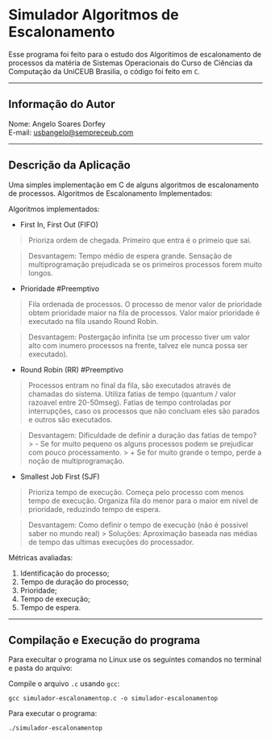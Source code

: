 # Simulador Algoritmos de Escalonamento
Esse programa foi feito para o estudo dos Algoritimos de escalonamento de processos da matéria de Sistemas Operacionais do Curso de Ciências da Computação da UniCEUB Brasilia, o código foi feito em `C`.

----------------------------------
Informação do Autor
----------------------------------
Nome: Angelo Soares Dorfey\
E-mail: usbangelo@sempreceub.com

---------------------------------
Descrição da Aplicação
---------------------------------
Uma simples implementação em C de alguns algoritmos de escalonamento de processos. 
Algoritmos de Escalonamento Implementados:

Algoritmos implementados:

 * First In, First Out (FIFO)
> Prioriza ordem de chegada.
> Primeiro que entra é o primeio que sai.

> Desvantagem: Tempo médio de espera grande. Sensação de multiprogramação prejudicada se os primeiros processos forem muito longos.

 * Prioridade #Preemptivo
> Fila ordenada de processos.
> O processo de menor valor de prioridade obtem prioridade maior na fila de processos.
> Valor maior prioridade é executado na fila usando Round Robin.

> Desvantagem: Postergação infinita (se um processo tiver um valor alto com inumero processos na frente, talvez ele nunca possa ser executado).

 * Round Robin (RR) #Preemptivo
> Processos entram no final da fila, são executados através de chamadas do sistema.
> Utiliza fatias de tempo (quantum / valor razoavel entre 20-50mseg).
> Fatias de tempo controladas por interrupções, caso os processos que não concluam eles são parados e outros são executados.

> Desvantagem: Dificuldade de definir a duração das fatias de tempo?
    > - Se for muito pequeno os alguns processos podem se prejudicar com pouco processamento.
    > + Se for muito grande o tempo, perde a noção de multiprogramação.

 * Smallest Job First (SJF)
> Prioriza tempo de execução.
> Começa pelo processo com menos tempo de execução.
> Organiza fila do menor para o maior em nivel de prioridade, reduzindo tempo de espera.

> Desvantagem: Como definir o tempo de execução (não é possivel saber no mundo real)
    > Soluções: Aproximação baseada nas médias de tempo das ultimas execuções do processador.

Métricas avaliadas:
1. Identificação do processo;
2. Tempo de duração do processo;
3. Prioridade;
4. Tempo de execução;
5. Tempo de espera.

-----------------------------------------------------
Compilação e Execução do programa
-----------------------------------------------------
Para execultar o programa no Linux use os seguintes comandos no terminal e pasta do arquivo: 

Compile o arquivo `.c` usando `gcc`:
```
gcc simulador-escalonamentop.c -o simulador-escalonamentop
```

Para executar o programa:
```
./simulador-escalonamentop
```
